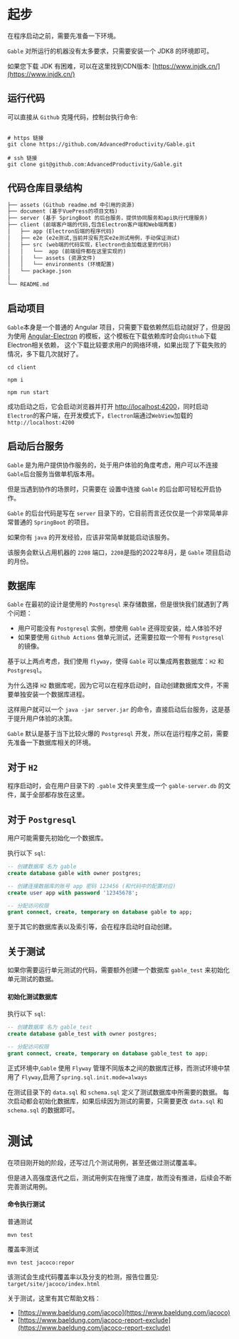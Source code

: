 # 起步

在程序启动之前，需要先准备一下环境。

`Gable` 对所运行的机器没有太多要求，只需要安装一个 JDK8 的环境即可。

如果您下载 JDK 有困难，可以在这里找到CDN版本: [https://www.injdk.cn/](https://www.injdk.cn/)

## 运行代码

可以直接从 `Github` 克隆代码，控制台执行命令:
```shell

# https 链接
git clone https://github.com/AdvancedProductivity/Gable.git

# ssh 链接
git clone git@github.com:AdvancedProductivity/Gable.git

```

## 代码仓库目录结构

```md
├── assets (Github readme.md 中引用的资源)
├── document (基于VuePress的项目文档) 
├── server (基于 SpringBoot 的后台服务，提供协同服务和api执行代理服务)
├── client (前端客户端的代码,包含Electron客户端和Web端两套)
│   ├── app (Electron后端的程序代码)
│   ├── e2e (e2e测试,当前并没有充实e2e测试用例，手动保证测试)
│   ├── src (web端的代码实现，Electron也会加载这里的代码)
│   │   └──  app (前端组件都在这里实现的)
│   │   └── assets (资源文件)
│   │   └── environments (环境配置)
│   └── package.json
│ 
└── README.md
```

## 启动项目

`Gable`本身是一个普通的 Angular 项目，只需要下载依赖然后启动就好了，但是因为使用
[Angular-Electron](https://github.com/maximegris/angular-electron)
的模板，这个模板在下载依赖库时会向`Github`下载Electron相关依赖，
这个下载比较要求用户的网络环境，如果出现了下载失败的情况，多下载几次就好了。

```shell
cd client

npm i

npm run start
```
成功启动之后，它会启动浏览器并打开 [http://localhost:4200](http://localhost:4200)，同时启动`Electron`的客户端，在开发模式下，`Electron`端通过`WebView`加载的 `http://localhost:4200`

## 启动后台服务

`Gable` 是为用户提供协作服务的，处于用户体验的角度考虑，用户可以不连接`Gable`后台服务当做单机版本用。

但是当遇到协作的场景时，只需要在 设置中连接 `Gable` 的后台即可轻松开启协作。

`Gable` 的后台代码是写在 `server` 目录下的，它目前而言还仅仅是一个非常简单非常普通的 `SpringBoot` 的项目。

如果你有 `java` 的开发经验，应该非常简单就能启动该服务。

该服务会默认占用机器的 ``2208`` 端口，``2208``是指的2022年8月，是 `Gable` 项目启动的月份。

## 数据库

`Gable` 在最初的设计是使用的 `Postgresql` 来存储数据，但是很快我们就遇到了两个问题：

- 用户可能没有 `Postgresql` 实例，想使用 `Gable` 还得现安装，给人体验不好
- 如果要使用 `Github Actions` 做单元测试，还需要拉取一个带有 `Postgresql` 的镜像。

基于以上两点考虑，我们使用 `flyway`，使得 `Gable` 可以集成两套数据库：`H2` 和 `Postgresql`。

为什么选择 `H2` 数据库呢，因为它可以在程序启动时，自动创建数据库文件，不需要单独安装一个数据库进程。

这样用户就可以一个 `java -jar server.jar` 的命令，直接启动后台服务，这是基于提升用户体验的决策。

`Gable` 默认是基于当下比较火爆的 `Postgresql` 开发，所以在运行程序之前，需要先准备一下数据库相关的环境。
## 对于 `H2`

程序启动时，会在用户目录下的 `.gable` 文件夹里生成一个 `gable-server.db` 的文件，属于全部都存放在这里。

## 对于 `Postgresql`

用户可能需要先初始化一个数据库。

执行以下 `sql`:
```sql
-- 创建数据库 名为 gable
create database gable with owner postgres;

-- 创建连接数据库的账号 app 密码 123456 (和代码中的配置对应)
create user app with password '12345678';

-- 分配访问权限
grant connect, create, temporary on database gable to app;

```
至于其它的数据库表以及索引等，会在程序启动时自动创建。


## 关于测试

如果你需要运行单元测试的代码，需要额外创建一个数据库 `gable_test` 来初始化单元测试的数据。

#### 初始化测试数据库

执行以下 `sql`:
```sql
-- 创建数据库 名为 gable_test
create database gable_test with owner postgres;

-- 分配访问权限
grant connect, create, temporary on database gable_test to app;

```
正式环境中,`Gable` 使用 `Flyway` 管理不同版本之间的数据库迁移，而测试环境中禁用了 `Flyway`,启用了`spring.sql.init.mode=always`

在测试目录下的 `data.sql` 和 `schema.sql` 定义了测试数据库中所需要的数据。
每次启动都会初始化数据库，如果后续因为测试的需要，只需要更改  `data.sql` 和 `schema.sql`  的数据即可。

# 测试

在项目刚开始的阶段，还写过几个测试用例，甚至还做过测试覆盖率。

但是进入高强度迭代之后，测试用例实在拖慢了进度，故而没有推进，后续会不断完善测试用例。

#### 命令执行测试

普通测试
```shell
mvn test
```

覆盖率测试

```shell
mvn test jacoco:repor
```
该测试会生成代码覆盖率以及分支的检测，报告位置见: `target/site/jacoco/index.html`

关于测试，这里有其它帮助文档： 
- [https://www.baeldung.com/jacoco](https://www.baeldung.com/jacoco)
- [https://www.baeldung.com/jacoco-report-exclude](https://www.baeldung.com/jacoco-report-exclude)
